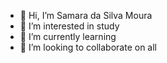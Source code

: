 - 👋 Hi, I’m Samara da Silva Moura
- 👀 I’m interested in study
- 🌱 I’m currently learning 
- 💞️ I’m looking to collaborate on all


<!---
samaramoura/samaramoura is a ✨ special ✨ repository because its `README.md` (this file) appears on your GitHub profile.
You can click the Preview link to take a look at your changes.
--->
